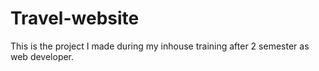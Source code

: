 # Travel-website
This is the project I made during my inhouse training after 2 semester as web developer.
